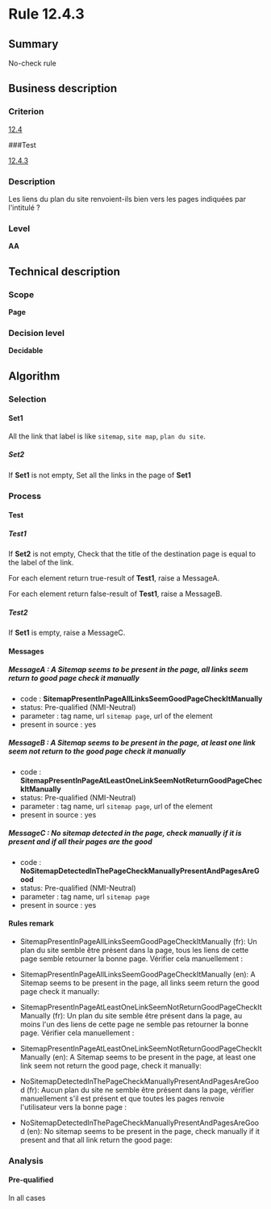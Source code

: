 # Rule 12.4.3

## Summary

No-check rule 

## Business description

### Criterion

[12.4](http://references.modernisation.gouv.fr/rgaa/criteres.html#crit-12-4)

###Test

[12.4.3](http://references.modernisation.gouv.fr/rgaa/criteres.html#test-12-4-3)

### Description

Les liens du plan du site renvoient-ils bien vers les pages indiqu&eacute;es par l'intitul&eacute; ?

### Level

**AA**

## Technical description

### Scope

**Page**

### Decision level

**Decidable**

## Algorithm

### Selection

#### Set1

All the link that label is like `sitemap`, `site map`, `plan du site`.

##### Set2

If **Set1** is not empty, Set all the links in the page of **Set1**

### Process

#### Test

##### Test1

If **Set2** is not empty, Check that the title of the destination page is equal to the label of the link. 

For each element return true-result of **Test1**, raise a MessageA.

For each element return false-result of **Test1**, raise a MessageB.

##### Test2

If **Set1** is empty, raise a MessageC.

#### Messages

##### MessageA : A Sitemap seems to be present in the page, all links seem return to good page check it manually

-    code : **SitemapPresentInPageAllLinksSeemGoodPageCheckItManually** 
-    status: Pre-qualified (NMI-Neutral)
-    parameter : tag name, url `sitemap page`, url of the element
-    present in source : yes

##### MessageB : A Sitemap seems to be present in the page, at least one link seem not return to the good page check it manually

-    code : **SitemapPresentInPageAtLeastOneLinkSeemNotReturnGoodPageCheckItManually** 
-    status: Pre-qualified (NMI-Neutral)
-    parameter : tag name, url `sitemap page`, url of the element
-    present in source : yes

##### MessageC : No sitemap detected in the page, check manually if it is present and if all their pages are the good

-    code : **NoSitemapDetectedInThePageCheckManuallyPresentAndPagesAreGood** 
-    status: Pre-qualified (NMI-Neutral)
-    parameter : tag name, url `sitemap page`
-    present in source : yes

#### Rules remark

 * SitemapPresentInPageAllLinksSeemGoodPageCheckItManually (fr): Un plan du site semble &ecirc;tre pr&eacute;sent dans la page, tous les liens de cette page semble retourner la bonne page. V&eacute;rifier cela manuellement :
 * SitemapPresentInPageAllLinksSeemGoodPageCheckItManually (en): A Sitemap seems to be present in the page, all links seem return the good page check it manually:

 * SitemapPresentInPageAtLeastOneLinkSeemNotReturnGoodPageCheckItManually (fr): Un plan du site semble &ecirc;tre pr&eacute;sent dans la page, au moins l'un des liens de cette page ne semble pas retourner la bonne page. V&eacute;rifier cela manuellement :
 * SitemapPresentInPageAtLeastOneLinkSeemNotReturnGoodPageCheckItManually (en): A Sitemap seems to be present in the page, at least one link seem not return the good page, check it manually:

 * NoSitemapDetectedInThePageCheckManuallyPresentAndPagesAreGood (fr): Aucun plan du site ne semble &ecirc;tre pr&eacute;sent dans la page, v&eacute;rifier manuellement s'il est pr&eacute;sent et que toutes les pages renvoie l'utilisateur vers la bonne page : 
 * NoSitemapDetectedInThePageCheckManuallyPresentAndPagesAreGood (en): No sitemap seems to be present in the page, check manually if it present and that all link return the good page:

### Analysis

#### Pre-qualified

In all cases







